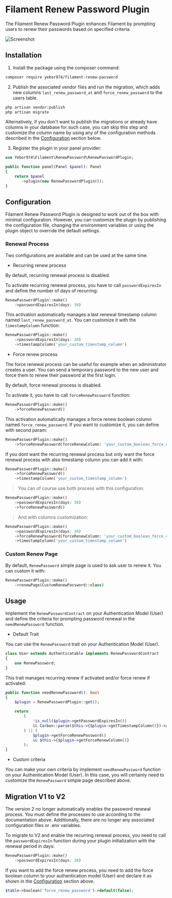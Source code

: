 # Filament Renew Password Plugin

The Filament Renew Password Plugin enhances Filament by prompting users to renew their passwords based on specified criteria.

![Screenshot](https://raw.githubusercontent.com/yebor974/filament-renew-password/main/docs/screenshots/screenshot_1.png)

## Installation

1. Install the package using the composer command:

```bash
composer require yebor974/filament-renew-password
```

2. Publish the associated vendor files and run the migration, which adds new columns `last_renew_password_at` and `force_renew_password` to the users table.

```bash
php artisan vendor:publish
php artisan migrate
```

Alternatively, if you don't want to publish the migrations or already have columns in your database for such case, you can skip this step and customize the column name by using any of the configuration methods described in the [Configuration](#configuration) section below.

3. Register the plugin in your panel provider:

```php
use Yebor974\Filament\RenewPassword\RenewPasswordPlugin;

public function panel(Panel $panel): Panel
{
    return $panel
       ->plugin(new RenewPasswordPlugin());
}
```

## Configuration
Filament Renew Password Plugin is designed to work out of the box with minimal configuration. However, you can customize the plugin by publishing the configuration file, changing the environment variables or using the plugin object to override the default settings.

### Renewal Process

Two configurations are available and can be used at the same time.

- Recurring renew process

By default, recurring renewal process is disabled.

To activate recurring renewal process, you have to call `passwordExpiresIn` and define the number of days of recurring:
```php
RenewPasswordPlugin::make()
    ->passwordExpiresIn(days: 30)
```

This activation automatically manages a last renewal timestamp column named `last_renew_password_at`. You can customize it with the `timestampColumn` function:

```php
RenewPasswordPlugin::make()
    ->passwordExpiresIn(days: 30)
    ->timestampColumn('your_custom_timestamp_column')
```

- Force renew process

The force renewal process can be useful for example when an administrator creates a user. You can send a temporary password to the new user and force them to renew their password at the first login.

By default, force renewal process is disabled.

To activate it, you have to call `forceRenewPassword` function:
```php
RenewPasswordPlugin::make()
    ->forceRenewPassword()
```

This activation automatically manages a force renew boolean column named `force_renew_password`. If you want to customize it, you can define with second param:
```php
RenewPasswordPlugin::make()
    ->forceRenewPassword(forceRenewColumn: 'your_custom_boolean_force_column')
```

If you dont want the recurring renewal process but only want the force renewal process with also timestamp column you can add it with:
```php
RenewPasswordPlugin::make()
    ->forceRenewPassword()
    ->timestampColumn('your_custom_timestamp_column')
```

> You can of course use both process with this configuration:
```php
RenewPasswordPlugin::make()
    ->passwordExpiresIn(days: 30)
    ->forceRenewPassword()
```

> And with columns customization:
```php
RenewPasswordPlugin::make()
    ->passwordExpiresIn(days: 30)
    ->forceRenewPassword(forceRenewColumn: 'your_custom_boolean_force_column')
    ->timestampColumn('your_custom_timestamp_column')
```

### Custom Renew Page

By default, `RenewPassword` simple page is used to ask user to renew it. You can custom it with:
```php
RenewPasswordPlugin::make()
    ->renewPage(CustomRenewPassword::class)
```

## Usage

Implement the `RenewPasswordContract` on your Authentication Model (User) and define the criteria for prompting password renewal in the `needRenewPassword` function.

- Default Trait

You can use the `RenewPassword` trait on your Authentication Model (User).

```php
class User extends Authenticatable implements RenewPasswordContract
{
    use RenewPassword;
}
```

This trait manages recurring renew if activated and/or force renew if activated:
```php
public function needRenewPassword(): bool
{
    $plugin = RenewPasswordPlugin::get();

    return
        (
            !is_null($plugin->getPasswordExpiresIn())
            && Carbon::parse($this->{$plugin->getTimestampColumn()})->addDays($plugin->getPasswordExpiresIn()) < now()
        ) || (
            $plugin->getForceRenewPassword()
            && $this->{$plugin->getForceRenewColumn()}
        );
}
```

- Custom criteria

You can make your own criteria by implement `needRenewPassword` function on your Authentication Model (User).
In this case, you will certainly need to customize the `RenewPassword` simple page described above.

## Migration V1 to V2

The version 2 no longer automatically enables the password renewal process. You must define the processes to use according to the documentation above. 
Additionally, there are no longer any associated configuration files or .env variables.

To migrate to V2 and enable the recurring renewal process, you need to call the `passwordExpiresIn` function during your plugin initialization with the renewal period in days:
```php
RenewPasswordPlugin::make()
    ->passwordExpiresIn(days: 30)
```

If you want to add the force renew process, you need to add the force boolean column to your authentication model (User) 
and declare it as shown in the [Configuration](#configuration) section above.
```php
$table->boolean('force_renew_password')->default(false);
```